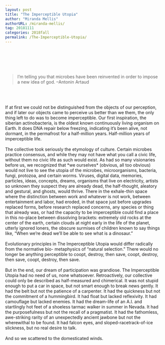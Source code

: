 ```yaml
---
layout: post
title: "The Imperceptible Utopia"
author: "Miranda Mellis"
authorURL: /miranda-mellis/
tag: 20181111
categories: 2018fall
permalink: /The-Imperceptible-Utopia/
---
```


<br><br>
<br><br>

>I’m telling you that microbes have been reinvented in order to impose a new idea of god.
–Antonin Artaud

<br>
<br>
<br>
If at first we could not be distinguished from the objects of our perception, and if later our objects came to perceive us better than we them, the only thing left to do was to become imperceptible. Our first inspiration, the siberian actinobacteria, is the oldest known continuously living organism on Earth. It does DNA repair below freezing, indicating it’s been alive, not dormant, in the permafrost for a half-million years. Half-million years of imperceptible life.
<br>
<br>
The collective took seriously the etymology of culture. Certain microbes practice consensus, and while they may not have what you call a civic life, without them no civic life as such would exist. As had so many visionaries before us, we recognized that *we ourselves* (obvious, all too obvious) would not live to see the utopia of the microbes, microorganisms, bacteria, fungi, protozoa, and certain worms. Viruses, digital data, memories, particles, ideas, concepts, dreams, organisms that live on electricity, artists so unknown they suspect they are already dead, the half-thought, aleatory and gestural, and ghosts, would thrive. There in the exhale-thin space where the distinction between work and whatever is not work, between entertainment and labor, had eroded, in that space just before upgrades replaced forms, before research replaced concerns, any species or thing that already was, or had the capacity to be imperceptible could find a place in this no-place between dissolving brackets: extremely old rocks at the center of the earth, certain clouds at night early in the life of the planet, utterly ignored loners, the obscure surmises of children known to say things like, “When we’re dead we’ll be able to see what is a dinosaur.”
<br>
<br>
Evolutionary principles in The Imperceptible Utopia would differ radically from the normative bio- metaphysics of “natural selection.” There would no longer be anything perceptible to coopt, destroy, then save, coopt, destroy, then save, coopt, destroy, then save.
<br>
<br>
But in the end, our dream of participation was grandiose. The Imperceptible Utopia had no need of us, none whatsoever. Retroactively, our collective could only be described as half-measured and chimerical. It was not stupid enough to put a car in space, but not smart enough to break news gently. It had the belt but not the patience of a carpenter. It had the quickness but not the commitment of a hummingbird. It had float but lacked reflexivity. It had camouflage but lacked enemies. It had the dream-life of an A.I. and startlingly hot feet of a shoeless tarmac walker in summer in Nevada. It had the purposefulness but not the recall of a pragmatist. It had the fathomless, awe-striking rarity of an unexpectedly ancient jawbone but not the wherewithal to be found. It had falcon eyes, and sloped-racetrack-of-ice slickness, but no real desire to talk.
<br>
<br>
And so we scattered to the domesticated winds.
